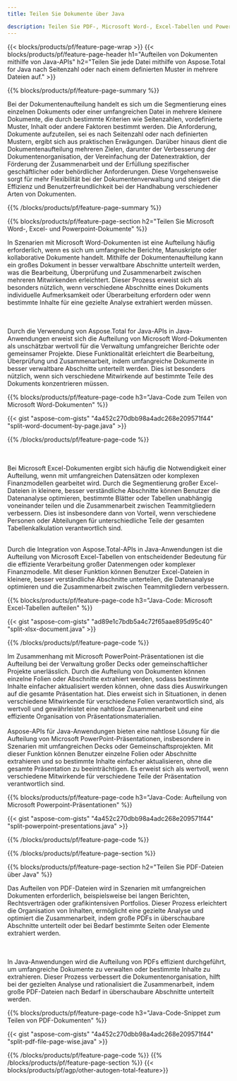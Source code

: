 ```yaml
---
title: Teilen Sie Dokumente über Java 

description: Teilen Sie PDF-, Microsoft Word-, Excel-Tabellen und PowerPoint-Präsentationen über Ihre Java-Anwendung. Teilen Sie das Dokument nach Seitenzahl oder einem vordefinierten Muster auf.
---
```


{{< blocks/products/pf/feature-page-wrap >}}
{{< blocks/products/pf/feature-page-header h1="Aufteilen von Dokumenten mithilfe von Java-APIs" h2="Teilen Sie jede Datei mithilfe von Aspose.Total for Java nach Seitenzahl oder nach einem definierten Muster in mehrere Dateien auf." >}}

{{% blocks/products/pf/feature-page-summary %}}

Bei der Dokumentenaufteilung handelt es sich um die Segmentierung eines einzelnen Dokuments oder einer umfangreichen Datei in mehrere kleinere Dokumente, die durch bestimmte Kriterien wie Seitenzahlen, vordefinierte Muster, Inhalt oder andere Faktoren bestimmt werden. Die Anforderung, Dokumente aufzuteilen, sei es nach Seitenzahl oder nach definierten Mustern, ergibt sich aus praktischen Erwägungen. Darüber hinaus dient die Dokumentenaufteilung mehreren Zielen, darunter der Verbesserung der Dokumentenorganisation, der Vereinfachung der Datenextraktion, der Förderung der Zusammenarbeit und der Erfüllung spezifischer geschäftlicher oder behördlicher Anforderungen. Diese Vorgehensweise sorgt für mehr Flexibilität bei der Dokumentenverwaltung und steigert die Effizienz und Benutzerfreundlichkeit bei der Handhabung verschiedener Arten von Dokumenten.

{{% /blocks/products/pf/feature-page-summary  %}}

{{% blocks/products/pf/feature-page-section  h2="Teilen Sie Microsoft Word-, Excel- und Powerpoint-Dokumente" %}}

In Szenarien mit Microsoft Word-Dokumenten ist eine Aufteilung häufig erforderlich, wenn es sich um umfangreiche Berichte, Manuskripte oder kollaborative Dokumente handelt. Mithilfe der Dokumentenaufteilung kann ein großes Dokument in besser verwaltbare Abschnitte unterteilt werden, was die Bearbeitung, Überprüfung und Zusammenarbeit zwischen mehreren Mitwirkenden erleichtert. Dieser Prozess erweist sich als besonders nützlich, wenn verschiedene Abschnitte eines Dokuments individuelle Aufmerksamkeit oder Überarbeitung erfordern oder wenn bestimmte Inhalte für eine gezielte Analyse extrahiert werden müssen. 

<br /><br />
Durch die Verwendung von Aspose.Total for Java-APIs in Java-Anwendungen erweist sich die Aufteilung von Microsoft Word-Dokumenten als unschätzbar wertvoll für die Verwaltung umfangreicher Berichte oder gemeinsamer Projekte. Diese Funktionalität erleichtert die Bearbeitung, Überprüfung und Zusammenarbeit, indem umfangreiche Dokumente in besser verwaltbare Abschnitte unterteilt werden. Dies ist besonders nützlich, wenn sich verschiedene Mitwirkende auf bestimmte Teile des Dokuments konzentrieren müssen.


{{% blocks/products/pf/feature-page-code h3="Java-Code zum Teilen von Microsoft Word-Dokumenten" %}}

{{< gist "aspose-com-gists" "4a452c270dbb98a4adc268e209571f44" "split-word-document-by-page.java" >}}

{{% /blocks/products/pf/feature-page-code  %}}

<br /><br />
Bei Microsoft Excel-Dokumenten ergibt sich häufig die Notwendigkeit einer Aufteilung, wenn mit umfangreichen Datensätzen oder komplexen Finanzmodellen gearbeitet wird. Durch die Segmentierung großer Excel-Dateien in kleinere, besser verständliche Abschnitte können Benutzer die Datenanalyse optimieren, bestimmte Blätter oder Tabellen unabhängig voneinander teilen und die Zusammenarbeit zwischen Teammitgliedern verbessern. Dies ist insbesondere dann von Vorteil, wenn verschiedene Personen oder Abteilungen für unterschiedliche Teile der gesamten Tabellenkalkulation verantwortlich sind.
<br /><br />

Durch die Integration von Aspose.Total-APIs in Java-Anwendungen ist die Aufteilung von Microsoft Excel-Tabellen von entscheidender Bedeutung für die effiziente Verarbeitung großer Datenmengen oder komplexer Finanzmodelle. Mit dieser Funktion können Benutzer Excel-Dateien in kleinere, besser verständliche Abschnitte unterteilen, die Datenanalyse optimieren und die Zusammenarbeit zwischen Teammitgliedern verbessern.

{{% blocks/products/pf/feature-page-code h3="Java-Code: Microsoft Excel-Tabellen aufteilen" %}}

{{< gist "aspose-com-gists" "ad89e1c7bdb5a4c72f65aae895d95c40" "split-xlsx-document.java" >}}

{{% /blocks/products/pf/feature-page-code  %}}

Im Zusammenhang mit Microsoft PowerPoint-Präsentationen ist die Aufteilung bei der Verwaltung großer Decks oder gemeinschaftlicher Projekte unerlässlich. Durch die Aufteilung von Dokumenten können einzelne Folien oder Abschnitte extrahiert werden, sodass bestimmte Inhalte einfacher aktualisiert werden können, ohne dass dies Auswirkungen auf die gesamte Präsentation hat. Dies erweist sich in Situationen, in denen verschiedene Mitwirkende für verschiedene Folien verantwortlich sind, als wertvoll und gewährleistet eine nahtlose Zusammenarbeit und eine effiziente Organisation von Präsentationsmaterialien. <br /><br />
Aspose-APIs für Java-Anwendungen bieten eine nahtlose Lösung für die Aufteilung von Microsoft PowerPoint-Präsentationen, insbesondere in Szenarien mit umfangreichen Decks oder Gemeinschaftsprojekten. Mit dieser Funktion können Benutzer einzelne Folien oder Abschnitte extrahieren und so bestimmte Inhalte einfacher aktualisieren, ohne die gesamte Präsentation zu beeinträchtigen. Es erweist sich als wertvoll, wenn verschiedene Mitwirkende für verschiedene Teile der Präsentation verantwortlich sind.

{{% blocks/products/pf/feature-page-code h3="Java-Code: Aufteilung von Microsoft Powerpoint-Präsentationen" %}}

{{< gist "aspose-com-gists" "4a452c270dbb98a4adc268e209571f44" "split-powerpoint-presentations.java" >}}

{{% /blocks/products/pf/feature-page-code  %}}

{{% /blocks/products/pf/feature-page-section %}}

{{% blocks/products/pf/feature-page-section  h2="Teilen Sie PDF-Dateien über Java" %}}

Das Aufteilen von PDF-Dateien wird in Szenarien mit umfangreichen Dokumenten erforderlich, beispielsweise bei langen Berichten, Rechtsverträgen oder grafikintensiven Portfolios. Dieser Prozess erleichtert die Organisation von Inhalten, ermöglicht eine gezielte Analyse und optimiert die Zusammenarbeit, indem große PDFs in überschaubare Abschnitte unterteilt oder bei Bedarf bestimmte Seiten oder Elemente extrahiert werden.

<br /><br />
In Java-Anwendungen wird die Aufteilung von PDFs effizient durchgeführt, um umfangreiche Dokumente zu verwalten oder bestimmte Inhalte zu extrahieren. Dieser Prozess verbessert die Dokumentenorganisation, hilft bei der gezielten Analyse und rationalisiert die Zusammenarbeit, indem große PDF-Dateien nach Bedarf in überschaubare Abschnitte unterteilt werden.

{{% blocks/products/pf/feature-page-code h3="Java-Code-Snippet zum Teilen von PDF-Dokumenten" %}}

{{< gist "aspose-com-gists" "4a452c270dbb98a4adc268e209571f44" "split-pdf-file-page-wise.java" >}}

{{% /blocks/products/pf/feature-page-code  %}}
{{% /blocks/products/pf/feature-page-section %}}
{{< blocks/products/pf/agp/other-autogen-total-feature>}}